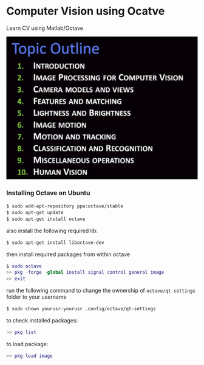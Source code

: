 # Computer Vision using Ocatve

Learn CV using Matlab/Octave

<p align="center"> <img src="/misc/topics.png"> </p>

### Installing Octave on Ubuntu

```bash
$ sudo add-apt-repository ppa:octave/stable
$ sudo apt-get update
$ sudo apt-get install octave
```
also install the following required lib:

```bash
$ sudo apt-get install liboctave-dev
```

then install required packages from within octave

```matlab
$ sudo octave
>> pkg -forge -global install signal control general image
>> exit
```
run the following command to change the ownership of `octave/qt-settings` folder to your username

```bash
$ sudo chown yourusr:yourusr .config/octave/qt-settings 
```

to check installed packages:

```matlab
>> pkg list
```
to load package:

```matlab
>> pkg load image
```
